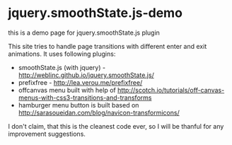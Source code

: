 jquery.smoothState.js-demo
==========================

this is a demo page for jquery.smoothState.js plugin

This site tries to handle page transitions with different enter and exit animations. It uses following plugins:

- smoothState.js (with jquery) - http://weblinc.github.io/jquery.smoothState.js/
- prefixfree - http://lea.verou.me/prefixfree/
- offcanvas menu built with help of http://scotch.io/tutorials/off-canvas-menus-with-css3-transitions-and-transforms
- hamburger menu button is built based on http://sarasoueidan.com/blog/navicon-transformicons/

I don't claim, that this is the cleanest code ever, so I will be thanful for any improvement suggestions.


